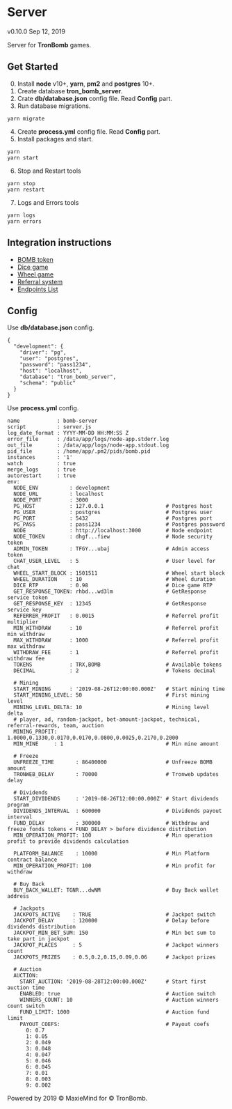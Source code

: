 # Server
v0.10.0 Sep 12, 2019

Server for **TronBomb** games.

## Get Started

0. Install **node** v10+, **yarn**, **pm2** and **postgres** 10+.
1. Create database **tron_bomb_server**.
2. Crate **db/database.json** config file. Read **Config** part.
3. Run database migrations.

```
yarn migrate
```

4. Create **process.yml** config file. Read **Config** part.
5. Install packages and start.
```
yarn
yarn start
```
6. Stop and Restart tools
```
yarn stop
yarn restart
```
7. Logs and Errors tools
```
yarn logs
yarn errors
```

## Integration instructions

* [BOMB token](./docs/BOMB.md)
* [Dice game](./docs/Dice.md)
* [Wheel game](./docs/Wheel.md)
* [Referral system](./docs/Referral.md)
* [Endpoints List](./docs/Endpoints.md)

## Config

Use **db/database.json** config.

```
{
  "development": {
    "driver": "pg",
    "user": "postgres",
    "password": "pass1234",
    "host": "localhost",
    "database": "tron_bomb_server",
    "schema": "public"
  }
}
```

Use **process.yml** config.

```
name            : bomb-server
script          : server.js
log_date_format : YYYY-MM-DD HH:MM:SS Z
error_file      : /data/app/logs/node-app.stderr.log
out_file        : /data/app/logs/node-app.stdout.log
pid_file        : /home/app/.pm2/pids/bomb.pid
instances       : '1'
watch           : true
merge_logs      : true
autorestart     : true
env:
  NODE_ENV          : development
  NODE_URL          : localhost
  NODE_PORT         : 3000
  PG_HOST           : 127.0.0.1                    # Postgres host
  PG_USER           : postgres                     # Postgres user
  PG_PORT           : 5432                         # Postgres port
  PG_PASS           : pass1234                     # Postgres password
  NODE              : http://localhost:3000        # Node endpoint
  NODE_TOKEN        : dhgf...fiew                  # Node security token
  ADMIN_TOKEN       : TFGY...ubaj                  # Admin access token
  CHAT_USER_LEVEL   : 5                            # User level for chat
  WHEEL_START_BLOCK : 1501511                      # Wheel start block
  WHEEL_DURATION    : 10                           # Wheel duration
  DICE_RTP          : 0.98                         # Dice game RTP
  GET_RESPONSE_TOKEN: rhbd...wd3lm                 # GetResponse service token
  GET_RESPONSE_KEY  : 12345                        # GetResponse service key
  REFERRER_PROFIT   : 0.0015                       # Referrel profit multiplier
  MIN_WITHDRAW      : 10                           # Referrel profit min withdraw
  MAX_WITHDRAW      : 1000                         # Referrel profit max withdraw
  WITHDRAW_FEE      : 1                            # Referrel profit withdraw fee
  TOKENS            : TRX,BOMB                     # Available tokens
  DECIMAL           : 2                            # Tokens decimal

  # Mining
  START_MINING      : '2019-08-26T12:00:00.000Z'   # Start mining time
  START_MINING_LEVEL: 50                           # First mining level
  MINING_LEVEL_DELTA: 10                           # Mining level delta
  # player, ad, random-jackpot, bet-amount-jackpot, technical, referral-rewards, team, auction
  MINING_PROFIT: 1.0000,0.1330,0.0170,0.0170,0.0800,0.0025,0.2170,0.2000
  MIN_MINE     : 1                                 # Min mine amount

  # Freeze
  UNFREEZE_TIME       : 86400000                   # Unfreeze BOMB amount
  TRONWEB_DELAY       : 70000                      # Tronweb updates delay

  # Dividends
  START_DIVIDENDS     : '2019-08-26T12:00:00.000Z' # Start dividends program
  DIVIDENDS_INTERVAL  : 600000                     # Dividends payout interval
  FUND_DELAY          : 300000                     # Withdraw and freeze fonds tokens < FUND_DELAY > before dividence distribution
  MIN_OPERATION_PROFIT: 100                        # Min operation profit to provide dividends calculation

  PLATFORM_BALANCE    : 10000                      # Min Platform contract balance
  MIN_OPERATION_PROFIT: 100                        # Min profit for withdraw

  # Buy Back
  BUY_BACK_WALLET: TGNR...dwNM                     # Buy Back wallet address

  # Jackpots
  JACKPOTS_ACTIVE    : TRUE                        # Jackpot switch
  JACKPOT_DELAY      : 120000                      # Delay before dividends distribution
  JACKPOT_MIN_BET_SUM: 150                         # Min bet sum to take part in jackpot
  JACKPOT_PLACES     : 5                           # Jackpot winners count
  JACKPOTS_PRIZES    : 0.5,0.2,0.15,0.09,0.06      # Jackpot prizes

  # Auction
  AUCTION:
    START_AUCTION: '2019-08-28T12:00:00.000Z'      # Start first auction time
    ENABLED: true                                  # Auction switch
    WINNERS_COUNT: 10                              # Auction winners count switch
    FUND_LIMIT: 1000                               # Auction fund limit
    PAYOUT_COEFS:                                  # Payout coefs
      0: 0.7
      1: 0.05
      2: 0.049
      3: 0.048
      4: 0.047
      5: 0.046
      6: 0.045
      7: 0.01
      8: 0.003
      9: 0.002
```

Powered by 2019 © MaxieMind for © TronBomb.

